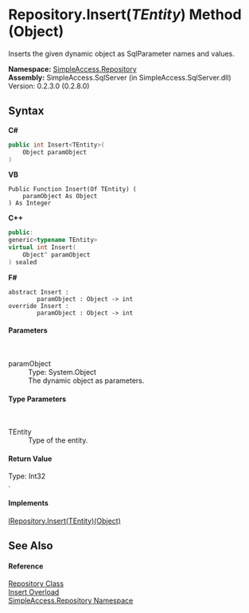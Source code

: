# Repository.Insert(*TEntity*) Method (Object)
 

Inserts the given dynamic object as SqlParameter names and values.

**Namespace:**&nbsp;<a href="N_SimpleAccess_Repository">SimpleAccess.Repository</a><br />**Assembly:**&nbsp;SimpleAccess.SqlServer (in SimpleAccess.SqlServer.dll) Version: 0.2.3.0 (0.2.8.0)

## Syntax

**C#**<br />
``` C#
public int Insert<TEntity>(
	Object paramObject
)

```

**VB**<br />
``` VB
Public Function Insert(Of TEntity) ( 
	paramObject As Object
) As Integer
```

**C++**<br />
``` C++
public:
generic<typename TEntity>
virtual int Insert(
	Object^ paramObject
) sealed
```

**F#**<br />
``` F#
abstract Insert : 
        paramObject : Object -> int 
override Insert : 
        paramObject : Object -> int 
```


#### Parameters
&nbsp;<dl><dt>paramObject</dt><dd>Type: System.Object<br />The dynamic object as parameters.</dd></dl>

#### Type Parameters
&nbsp;<dl><dt>TEntity</dt><dd>Type of the entity.</dd></dl>

#### Return Value
Type: Int32<br />.

#### Implements
<a href="M_SimpleAccess_Repository_IRepository_Insert__1_4">IRepository.Insert(TEntity)(Object)</a><br />

## See Also


#### Reference
<a href="T_SimpleAccess_Repository_Repository">Repository Class</a><br /><a href="Overload_SimpleAccess_Repository_Repository_Insert">Insert Overload</a><br /><a href="N_SimpleAccess_Repository">SimpleAccess.Repository Namespace</a><br />